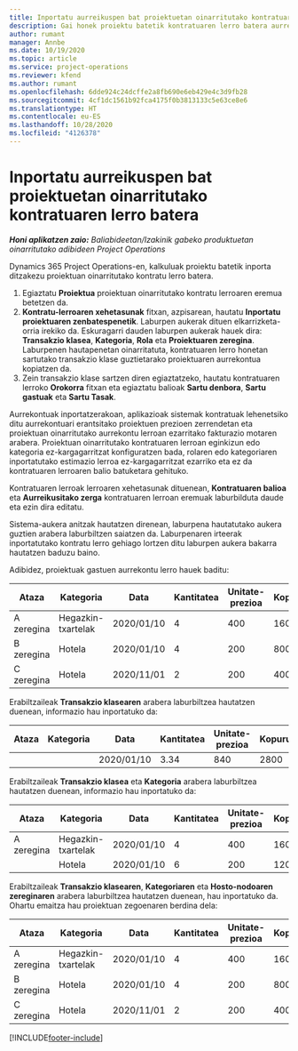 ```yaml
---
title: Inportatu aurreikuspen bat proiektuetan oinarritutako kontratuaren lerro batera
description: Gai honek proiektu batetik kontratuaren lerro batera aurreikuspenak inportatzeari buruzko informazioa eskaintzen du.
author: rumant
manager: Annbe
ms.date: 10/19/2020
ms.topic: article
ms.service: project-operations
ms.reviewer: kfend
ms.author: rumant
ms.openlocfilehash: 6dde924c24dcffe2a8fb690e6eb429e4c3d9fb28
ms.sourcegitcommit: 4cf1dc1561b92fca4175f0b3813133c5e63ce8e6
ms.translationtype: HT
ms.contentlocale: eu-ES
ms.lasthandoff: 10/28/2020
ms.locfileid: "4126378"
---
```

# <a name="import-an-estimate-to-a-project-based-contract-line"></a>Inportatu aurreikuspen bat proiektuetan oinarritutako kontratuaren lerro batera

_**Honi aplikatzen zaio:** Baliabideetan/Izakinik gabeko produktuetan oinarritutako adibideen Project Operations_

Dynamics 365 Project Operations-en, kalkuluak proiektu batetik inporta ditzakezu proiektuan oinarritutako kontratu lerro batera.

1. Egiaztatu **Proiektua** proiektuan oinarritutako kontratu lerroaren eremua betetzen da.
2. **Kontratu-lerroaren xehetasunak** fitxan, azpisarean, hautatu **Inportatu proiektuaren zenbatespenetik**. Laburpen aukerak dituen elkarrizketa-orria irekiko da. Eskuragarri dauden laburpen aukerak hauek dira: **Transakzio klasea**, **Kategoria**, **Rola** eta **Proiektuaren zeregina**. Laburpenen hautapenetan oinarritatuta, kontratuaren lerro honetan sartutako transakzio klase guztietarako proiektuaren aurrekontua kopiatzen da. 
3. Zein transakzio klase sartzen diren egiaztatzeko, hautatu kontratuaren lerroko **Orokorra** fitxan eta egiaztatu balioak **Sartu denbora**, **Sartu gastuak** eta **Sartu Tasak**.

Aurrekontuak inportatzerakoan, aplikazioak sistemak kontratuak lehenetsiko ditu aurrekontuari erantsitako proiektuen prezioen zerrendetan eta proiektuan oinarritutako aurrekontu lerroan ezarritako fakturazio motaren arabera. Proiektuan oinarritutako kontratuaren lerroan eginkizun edo kategoria ez-kargagarritzat konfiguratzen bada, rolaren edo kategoriaren inportatutako estimazio lerroa ez-kargagarritzat ezarriko eta ez da kontratuaren lerroaren balio batuketara gehituko.

Kontratuaren lerroak lerroaren xehetasunak dituenean, **Kontratuaren balioa** eta **Aurreikusitako zerga** kontratuaren lerroan eremuak laburbilduta daude eta ezin dira editatu.

Sistema-aukera anitzak hautatzen direnean, laburpena hautatutako aukera guztien arabera laburbiltzen saiatzen da. Laburpenaren irteerak inportatutako kontratu lerro gehiago lortzen ditu laburpen aukera bakarra hautatzen baduzu baino.

Adibidez, proiektuak gastuen aurrekontu lerro hauek baditu:

| Ataza | Kategoria | Data | Kantitatea | Unitate-prezioa | Kopurua |
| --- | --- | --- | --- | --- | --- |
| A zeregina | Hegazkin-txartelak | 2020/01/10 | 4 | 400 | 1600 |
| B zeregina | Hotela | 2020/01/10 | 4 | 200 | 800 |
| C zeregina | Hotela | 2020/11/01 | 2 | 200 | 400 |

Erabiltzaileak **Transakzio klasearen** arabera laburbiltzea hautatzen duenean, informazio hau inportatuko da:

| Ataza | Kategoria | Data | Kantitatea | Unitate-prezioa | Kopurua |
| --- | --- | --- | --- | --- | --- |
| &nbsp;  | &nbsp;  | 2020/01/10 | 3.34 | 840 | 2800 |

Erabiltzaileak **Transakzio klasea** eta **Kategoria** arabera laburbiltzea hautatzen duenean, informazio hau inportatuko da:

| Ataza | Kategoria | Data | Kantitatea | Unitate-prezioa | Kopurua |
| --- | --- | --- | --- | --- | --- |
| A zeregina | Hegazkin-txartelak | 2020/01/10 | 4 | 400 | 1600 |
| &nbsp;  | Hotela | 2020/01/10 | 6 | 200 | 1200 |

Erabiltzaileak **Transakzio klasearen**, **Kategoriaren** eta **Hosto-nodoaren zereginaren** arabera laburbiltzea hautatzen duenean, hau inportatuko da. Ohartu emaitza hau proiektuan zegoenaren berdina dela:

| Ataza | Kategoria | Data | Kantitatea | Unitate-prezioa | Kopurua |
| --- | --- | --- | --- | --- | --- |
| A zeregina | Hegazkin-txartelak | 2020/01/10 | 4 | 400 | 1600 |
| B zeregina | Hotela | 2020/01/10 | 4 | 200 | 800 |
| C zeregina | Hotela | 2020/11/01 | 2 | 200 | 400 |


[!INCLUDE[footer-include](../includes/footer-banner.md)]